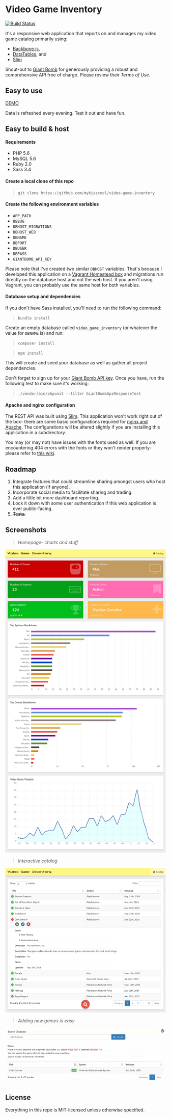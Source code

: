 # Video Game Inventory
[![Build Status](https://travis-ci.org/mykisscool/video-game-inventory.svg?branch=master)](https://travis-ci.org/mykisscool/video-game-inventory)

It's a responsive web application that reports on and manages my video game catalog primarily using:
- [Backbone.js](http://backbonejs.org),
- [DataTables](https://www.datatables.net/), and
- [Slim](http://www.slimframework.com)

Shout-out to [Giant Bomb](http://www.giantbomb.com/api) for generously providing a robust and comprehensive API free of charge.  Please review their _Terms of Use_.

## Easy to use

[DEMO](https://video-game-inventory.herokuapp.com/)

Data is refreshed every evening.  Test it out and have fun.

## Easy to build & host

#### Requirements

- PHP 5.6
- MySQL 5.6
- Ruby 2.0
- Sass 3.4

#### Create a local clone of this repo

> `git clone https://github.com/mykisscool/video-game-inventory`

#### Create the following environment variables

- `APP_PATH`
- `DEBUG`
- `DBHOST_MIGRATIONS`
- `DBHOST_WEB`
- `DBNAME`
- `DBPORT`
- `DBUSER`
- `DBPASS`
- `GIANTBOMB_API_KEY`

Please note that I've created two similar `DBHOST` variables.  That's because I developed this application on a [Vagrant Homestead box](https://laravel.com/docs/5.4/homestead) and migrations run directly on the database host and not the web host.  If you aren't using Vagrant, you can probably use the same host for both variables.

#### Database setup and dependencies

If you don't have Sass installed, you'll need to run the following command:

> `bundle install`

Create an empty database called `video_game_inventory` (or whatever the value for `DBNAME` is) and run:

> `composer install`

> `npm install`

This will create and seed your database as well as gather all project dependencies.

Don't forget to sign up for your [Giant Bomb API key](https://auth.giantbomb.com/signup).  Once you have, run the following test to make sure it's working:

> `./vendor/bin/phpunit --filter GiantBombApiResponseTest`

#### Apache and nginx configuration

The REST API was built using [Slim](http://www.slimframework.com).  This application won't work right out of the box- there are some basic configurations required for [nginx and Apache](https://www.slimframework.com/docs/start/web-servers.html).  The configurations will be altered slightly if you are installing this application in a subdirectory.

You may (or may not) have issues with the fonts used as well.  If you are encountering 404 errors with the fonts or they won't render properly- please refer to [this wiki](https://github.com/fontello/fontello/wiki/How-to-setup-server-to-serve-fonts).

## Roadmap

1. Integrate features that could streamline sharing amongst users who host this application (if anyone).
2. Incorporate social media to facilitate sharing and trading.
3. Add a little bit more dashboard reporting.
4. Lock it down with some user authentication if this web application is ever public-facing.
5. ~~Tests.~~

## Screenshots

> *Homepage- charts and stuff*

![Screenshot 1](/src/img/screenshot-1.png?raw=true "Homepage- charts and stuff")

> *Interactive catalog*

![Screenshot 2](/src/img/screenshot-2.png?raw=true "Interactive catalog")

> *Adding new games is easy*

![Screenshot 3](/src/img/screenshot-3.png?raw=true "Adding new games is easy")

## License

Everything in this repo is MIT-licensed unless otherwise specified.
